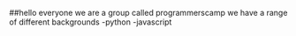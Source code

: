 ##hello everyone
we are a group called programmerscamp we have a range of different backgrounds
-python
-javascript

